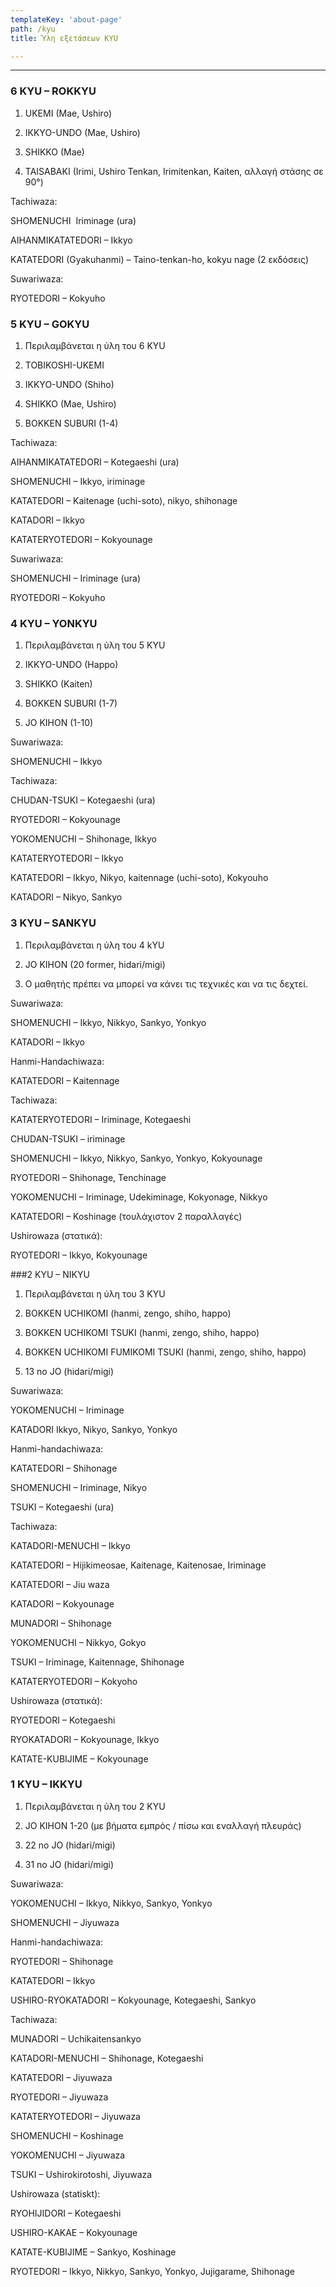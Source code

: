 ```yaml
---
templateKey: 'about-page'
path: /kyu
title: Ύλη εξετάσεων KYU

---
```

---
### 6 KYU – ROKKYU


1. UKEMI (Mae, Ushiro)

2. IKKYO-UNDO (Mae, Ushiro)

3. SHIKKO (Mae)

4. TAISABAKI (Irimi, Ushiro Tenkan, Irimitenkan, Kaiten, αλλαγή στάσης σε 90°)

Tachiwaza:

SHOMENUCHI ­ Iriminage (ura)

AIHANMIKATATEDORI – Ikkyo

KATATEDORI (Gyakuhanmi) – Taino-tenkan-ho, kokyu nage (2 εκδόσεις)

Suwariwaza:

RYOTEDORI – Kokyuho


### 5 KYU – GOKYU

1. Περιλαμβάνεται η ύλη του 6 KYU

2. TOBIKOSHI-UKEMI

3. IKKYO-UNDO (Shiho)

4. SHIKKO (Mae, Ushiro)

5. BOKKEN SUBURI (1-4)

Tachiwaza:

AIHANMIKATATEDORI – Kotegaeshi (ura)

SHOMENUCHI – Ikkyo, iriminage

KATATEDORI – Kaitenage (uchi-soto), nikyo, shihonage

KATADORI – Ikkyo

KATATERYOTEDORI – Kokyounage

Suwariwaza:

SHOMENUCHI – Iriminage (ura)

RYOTEDORI – Kokyuho


### 4 KYU – YONKYU
1. Περιλαμβάνεται η ύλη του 5 KYU

2. IKKYO-UNDO (Happo)

3. SHIKKO (Kaiten)

4. BOKKEN SUBURI (1-7)

5. JO KIHON (1-10)

Suwariwaza:

SHOMENUCHI – Ikkyo

Tachiwaza:

CHUDAN-TSUKI – Kotegaeshi (ura)

RYOTEDORI – Kokyounage

YOKOMENUCHI – Shihonage, Ikkyo

KATATERYOTEDORI – Ikkyo

KATATEDORI – Ikkyo, Nikyo, kaitennage (uchi-soto), Kokyouho

KATADORI – Nikyo, Sankyo


### 3 KYU – SANKYU
1. Περιλαμβάνεται η ύλη του 4 kYU

2. JO KIHON (20 former, hidari/migi)

3. Ο μαθητής πρέπει να μπορεί να κάνει τις τεχνικές και να τις δεχτεί.

Suwariwaza:

SHOMENUCHI – Ikkyo, Nikkyo, Sankyo, Yonkyo

KATADORI – Ikkyo

Hanmi-Handachiwaza:

KATATEDORI – Kaitennage

Tachiwaza:

KATATERYOTEDORI – Iriminage, Kotegaeshi

CHUDAN-TSUKI – iriminage

SHOMENUCHI – Ikkyo, Nikkyo, Sankyo, Yonkyo, Kokyounage

RYOTEDORI – Shihonage, Tenchinage

YOKOMENUCHI – Iriminage, Udekiminage, Kokyonage, Nikkyo

KATATEDORI – Koshinage (τουλάχιστον 2 παραλλαγές)

Ushirowaza (στατικά):

RYOTEDORI – Ikkyo, Kokyounage



###2 KYU – NIKYU
1. Περιλαμβάνεται η ύλη του 3 KYU

2. BOKKEN UCHIKOMI (hanmi, zengo, shiho, happo)

3. BOKKEN UCHIKOMI TSUKI (hanmi, zengo, shiho, happo)

4. BOKKEN UCHIKOMI FUMIKOMI TSUKI (hanmi, zengo, shiho, happo)

5. 13 no JO (hidari/migi)

Suwariwaza:

YOKOMENUCHI – Iriminage

KATADORI Ikkyo, Nikyo, Sankyo, Yonkyo

Hanmi-handachiwaza:

KATATEDORI – Shihonage

SHOMENUCHI – Iriminage, Nikyo

TSUKI – Kotegaeshi (ura)

Tachiwaza:

KATADORI-MENUCHI – Ikkyo

KATATEDORI – Hijikimeosae, Kaitenage, Kaitenosae, Iriminage

KATATEDORI – Jiu waza

KATADORI – Kokyounage

MUNADORI – Shihonage

YOKOMENUCHI – Nikkyo, Gokyo

TSUKI – Iriminage, Kaitennage, Shihonage

KATATERYOTEDORI – Kokyoho

Ushirowaza (στατικά):

RYOTEDORI – Kotegaeshi

RYOKATADORI – Kokyounage, Ikkyo

KATATE-KUBIJIME – Kokyounage


### 1 KYU – IKKYU
1. Περιλαμβάνεται η ύλη του 2 KYU

2. JO KIHON 1-20 (με βήματα εμπρός / πίσω και εναλλαγή πλευράς)

3. 22 no JO (hidari/migi)

4. 31 no JO (hidari/migi)

Suwariwaza:

YOKOMENUCHI – Ikkyo, Nikkyo, Sankyo, Yonkyo

SHOMENUCHI – Jiyuwaza

Hanmi-handachiwaza:

RYOTEDORI – Shihonage

KATATEDORI – Ikkyo

USHIRO-RYOKATADORI – Kokyounage, Kotegaeshi, Sankyo

Tachiwaza:

MUNADORI – Uchikaitensankyo

KATADORI-MENUCHI – Shihonage, Kotegaeshi

KATATEDORI – Jiyuwaza

RYOTEDORI – Jiyuwaza

KATATERYOTEDORI – Jiyuwaza

SHOMENUCHI – Koshinage

YOKOMENUCHI – Jiyuwaza

TSUKI – Ushirokirotoshi, Jiyuwaza

Ushirowaza (statiskt):

RYOHIJIDORI – Kotegaeshi

USHIRO-KAKAE – Kokyounage

KATATE-KUBIJIME – Sankyo, Koshinage

RYOTEDORI – Ikkyo, Nikkyo, Sankyo, Yonkyo, Jujigarame, Shihonage
